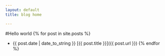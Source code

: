 ```yaml
---
layout: default
title: blog home

---
```


#Hello world
{% for post in site.posts %}
* {{ post.date | date_to_string }} [{{ post.title }}]({{ post.url }})
{% endfor %}

